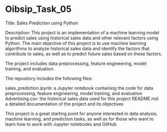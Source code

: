# Oibsip_Task_05

Title: Sales Prediction using Python

Description: This project is an implementation of a machine learning model to predict sales using historical sales data and other relevant factors using Python. The main objective of this project is to use machine learning algorithms to analyze historical sales data and identify the factors that contribute to sales, as well as to predict future sales based on these factors.

The project includes data preprocessing, feature engineering, model training, and evaluation.

The repository includes the following files:

sales_prediction.ipynb: a Jupyter notebook containing the code for data preprocessing, feature engineering, model training, and evaluation Advertising.csv: the historical sales data used for this project README.md: a detailed documentation of the project and its objectives

This project is a great starting point for anyone interested in data analysis, machine learning, and prediction tasks, as well as for those who want to learn how to work with Jupyter notebooks and GitHub.
